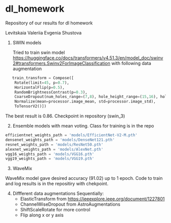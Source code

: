 # dl_homework

Repository of our results for dl homework

Levitskaia Valeriia 
Evgenia Shustova


1. SWIN models

   Tried to train swin model https://huggingface.co/docs/transformers/v4.51.3/en/model_doc/swinv2#transformers.Swinv2ForImageClassification
   with following data augmentation
```python
   train_transform = Compose([
    Rotate(limit=45, p=0.7),
    HorizontalFlip(p=0.5),
    RandomBrightnessContrast(p=0.3),
    CoarseDropout(num_holes_range=(7,8), hole_height_range=(15,16), hole_width_range=(15, 16), p=0.5),
    Normalize(mean=processor.image_mean, std=processor.image_std),
    ToTensorV2()])
```

The best result is 0.86. Checkpoint in repository (swin_3)

2. Ensemble models with mean voting. Class for training is in the repo

```python
efficientnet_weights_path = 'models/EfficientNet-V2-M.pth'
densenet_weights_path = 'models/DenseNet121.pth'
resnet_weights_path = 'models/ResNet50.pth'
alexnet_weights_path = 'models/AlexNet.pth'
vgg16_weights_path = 'models/VGG16.pth'
vgg19_weights_path = 'models/VGG19.pth'
```


3. WaveMix

WaveMix model gave desired accuracy (91.02) up to 1 epoch. Code to train and log results is in the repositiry with chekpoint.

4. Diffferent data augmentations
   Sequentially:
    - ElasticTransform from https://ieeexplore.ieee.org/document/1227801
    - ChannelWiseDropout from AstroAugmentations
    - ShiftScaleRotate for more control
    - Flip along x or y axis


